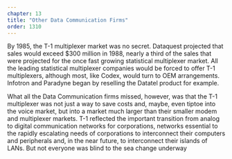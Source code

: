 ```yaml
---
chapter: 13
title: "Other Data Communication Firms"
order: 1310
---
```


By 1985, the T-1 multiplexer market was no secret. Dataquest projected that sales would exceed $300 million in 1988, nearly a third of the sales that were projected for the once fast growing statistical multiplexer market. All the leading statistical multiplexer companies would be forced to offer T-1 multiplexers, although most, like Codex, would turn to OEM arrangements. Infotron and Paradyne began by reselling the Datatel product for example.

What all the Data Communication firms missed, however, was that the T-1 multiplexer was not just a way to save costs and, maybe, even tiptoe into the voice market, but into a market much larger than their smaller modem and multiplexer markets. T-1 reflected the important transition from analog to digital communication networks for corporations, networks essential to the rapidly escalating needs of corporations to interconnect their computers and peripherals and, in the near future, to interconnect their islands of LANs. But not everyone was blind to the sea change underway 

